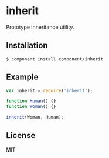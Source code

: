 # inherit

  Prototype inheritance utility.

## Installation

```
$ component install component/inherit
```

## Example

```js
var inherit = require('inherit');

function Human() {}
function Woman() {}

inherit(Woman, Human);
```

## License

  MIT